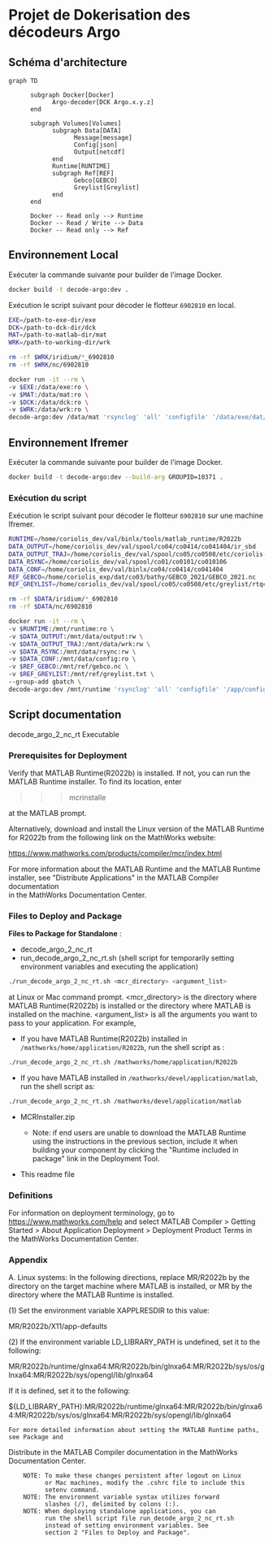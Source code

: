 # Projet de Dokerisation des décodeurs Argo

## Schéma d'architecture

```mermaid
graph TD
   
      subgraph Docker[Docker]
            Argo-decoder[DCK Argo.x.y.z]
      end
    
      subgraph Volumes[Volumes]
            subgraph Data[DATA]
                  Message[message]
                  Config[json]
                  Output[netcdf]
            end
            Runtime[RUNTIME]
            subgraph Ref[REF]
                  Gebco[GEBCO]
                  Greylist[Greylist]
            end
      end

      Docker -- Read only --> Runtime
      Docker -- Read / Write --> Data
      Docker -- Read only --> Ref
```

## Environnement Local

Exécuter la commande suivante pour builder de l'image Docker.

```bash
docker build -t decode-argo:dev .
```

Exécution le script suivant pour décoder le flotteur `6902810` en local.

```bash
EXE=/path-to-exe-dir/exe 
DCK=/path-to-dck-dir/dck 
MAT=/path-to-matlab-dir/mat
WRK=/path-to-working-dir/wrk

rm -rf $WRK/iridium/*_6902810 
rm -rf $WRK/nc/6902810

docker run -it --rm \
-v $EXE:/data/exe:ro \
-v $MAT:/data/mat:ro \
-v $DCK:/data/dck:ro \
-v $WRK:/data/wrk:ro \
decode-argo:dev /data/mat 'rsynclog' 'all' 'configfile' '/data/exe/dat/_argo_decoder_20231117_conf_ir_sbd.json' 'configfile' '/data/exe/dat/_argo_decoder_20231117_conf_ir_sbd_rem.json' 'xmlreport' 'co041404_20240112T145515Z_458271.xml' 'floatwmo' '6902810' 'PROCESS_REMAINING_BUFFERS' '1'
```

## Environnement Ifremer

Exécuter la commande suivante pour builder de l'image Docker.

```bash
docker build -t decode-argo:dev --build-arg GROUPID=10371 .
```

### Exécution du script

Exécution le script suivant pour décoder le flotteur `6902810` sur une machine Ifremer.

```bash
RUNTIME=/home/coriolis_dev/val/binlx/tools/matlab_runtime/R2022b
DATA_OUTPUT=/home/coriolis_dev/val/spool/co04/co0414/co041404/ir_sbd
DATA_OUTPUT_TRAJ=/home/coriolis_dev/val/spool/co05/co0508/etc/coriolis-custom/traj-3.1
DATA_RSYNC=/home/coriolis_dev/val/spool/co01/co0101/co010106
DATA_CONF=/home/coriolis_dev/val/binlx/co04/co0414/co041404
REF_GEBCO=/home/coriolis_exp/dat/co03/bathy/GEBCO_2021/GEBCO_2021.nc
REF_GREYLIST=/home/coriolis_dev/val/spool/co05/co0508/etc/greylist/rtqc_greylist.txt

rm -rf $DATA/iridium/*_6902810 
rm -rf $DATA/nc/6902810

docker run -it --rm \
-v $RUNTIME:/mnt/runtime:ro \
-v $DATA_OUTPUT:/mnt/data/output:rw \
-v $DATA_OUTPUT_TRAJ:/mnt/data/wrk:rw \
-v $DATA_RSYNC:/mnt/data/rsync:rw \
-v $DATA_CONF:/mnt/data/config:ro \
-v $REF_GEBCO:/mnt/ref/gebco.nc \
-v $REF_GREYLIST:/mnt/ref/greylist.txt \
--group-add gbatch \
decode-argo:dev /mnt/runtime 'rsynclog' 'all' 'configfile' '/app/config/argo_conf_ir_sbd.json' 'configfile' '/app/config/argo_conf_ir_sbd_rem.json' 'xmlreport' 'co041404_20240112T145515Z_458271.xml' 'floatwmo' '6902810' 'PROCESS_REMAINING_BUFFERS' '1'
```

## Script documentation

decode_argo_2_nc_rt Executable

### Prerequisites for Deployment

Verify that MATLAB Runtime(R2022b) is installed.
If not, you can run the MATLAB Runtime installer.
To find its location, enter
  
> >>mcrinstalle

at the MATLAB prompt.

Alternatively, download and install the Linux version of the MATLAB Runtime for R2022b
from the following link on the MathWorks website:

<https://www.mathworks.com/products/compiler/mcr/index.html>

For more information about the MATLAB Runtime and the MATLAB Runtime installer, see
"Distribute Applications" in the MATLAB Compiler documentation  
in the MathWorks Documentation Center.

### Files to Deploy and Package

**Files to Package for Standalone** :

- decode_argo_2_nc_rt
- run_decode_argo_2_nc_rt.sh (shell script for temporarily setting environment variables and executing the application)

```bash
./run_decode_argo_2_nc_rt.sh <mcr_directory> <argument_list>
```

at Linux or Mac command prompt. <mcr_directory> is the directory
where MATLAB Runtime(R2022b) is installed or the directory where
MATLAB is installed on the machine. <argument_list> is all the
arguments you want to pass to your application. For example,

- If you have MATLAB Runtime(R2022b) installed in `/mathworks/home/application/R2022b`, run the shell script as :

```bash
./run_decode_argo_2_nc_rt.sh /mathworks/home/application/R2022b
```

- If you have MATLAB installed in `/mathworks/devel/application/matlab`, run the shell script as:

```bash
./run_decode_argo_2_nc_rt.sh /mathworks/devel/application/matlab
```

- MCRInstaller.zip

    - Note: if end users are unable to download the MATLAB Runtime using the
    instructions in the previous section, include it when building your
    component by clicking the "Runtime included in package" link in the
    Deployment Tool.

- This readme file

### Definitions

For information on deployment terminology, go to
<https://www.mathworks.com/help> and select MATLAB Compiler >
Getting Started > About Application Deployment >
Deployment Product Terms in the MathWorks Documentation
Center.

### Appendix

A. Linux systems:
In the following directions, replace MR/R2022b by the directory on the target machine 
   where MATLAB is installed, or MR by the directory where the MATLAB Runtime is 
   installed.

(1) Set the environment variable XAPPLRESDIR to this value:

MR/R2022b/X11/app-defaults

(2) If the environment variable LD_LIBRARY_PATH is undefined, set it to the following:

MR/R2022b/runtime/glnxa64:MR/R2022b/bin/glnxa64:MR/R2022b/sys/os/glnxa64:MR/R2022b/sys/opengl/lib/glnxa64

If it is defined, set it to the following:

${LD_LIBRARY_PATH}:MR/R2022b/runtime/glnxa64:MR/R2022b/bin/glnxa64:MR/R2022b/sys/os/glnxa64:MR/R2022b/sys/opengl/lib/glnxa64

    For more detailed information about setting the MATLAB Runtime paths, see Package and 
   Distribute in the MATLAB Compiler documentation in the MathWorks Documentation Center.

        NOTE: To make these changes persistent after logout on Linux 
              or Mac machines, modify the .cshrc file to include this  
              setenv command.
        NOTE: The environment variable syntax utilizes forward 
              slashes (/), delimited by colons (:).  
        NOTE: When deploying standalone applications, you can
              run the shell script file run_decode_argo_2_nc_rt.sh 
              instead of setting environment variables. See 
              section 2 "Files to Deploy and Package".    
